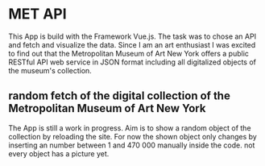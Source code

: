 # MET API

This App is build with the Framework Vue.js.
The task was to chose an API and fetch and visualize the data.
Since I am an art enthusiast I was excited to find out that the
Metropolitan Museum of Art New York offers a public RESTful API web service in JSON format including
all digitalized objects of the museum's collection.

## random fetch of the digital collection of the Metropolitan Museum of Art New York

The App is still a work in progress. Aim is to show a random object
of the collection by reloading the site. For now the shown object
only changes by inserting an number between 1 and 470 000 manually inside the code.
not every object has a picture yet.
